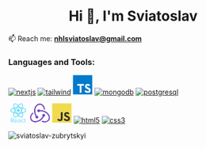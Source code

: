 <h1 align="center">Hi 👋, I'm Sviatoslav</h1>

[//]: # (<p align="center"> <img src="https://komarev.com/ghpvc/?username=sviatoslav-zubrytskyi&label=Profile%20views&color=0e75b6&style=flat" alt="sviatoslav-zubrytskyi" /> </p>)

📫 Reach me: **nhlsviatoslav@gmail.com**

<h3 align="left">Languages and Tools:</h3>
<p align="left">
  <a href="https://nextjs.org/" target="_blank" rel="noreferrer" text-decoration="none"><img src="https://cdn.worldvectorlogo.com/logos/next-js.svg" alt="nextjs" width="40" height="40"/></a>
  <a href="https://tailwindcss.com/" target="_blank" rel="noreferrer" text-decoration="none"><img src="https://www.vectorlogo.zone/logos/tailwindcss/tailwindcss-icon.svg" alt="tailwind" width="40" height="40"/></a>
  <a href="https://www.typescriptlang.org/" target="_blank" rel="noreferrer" text-decoration="none"><img src="https://raw.githubusercontent.com/devicons/devicon/master/icons/typescript/typescript-original.svg" alt="typescript" width="40" height="40"/></a>
  <a href="https://www.mongodb.com/" target="_blank" rel="noreferrer"><img src="https://www.svgrepo.com/show/331488/mongodb.svg" alt="mongodb" width="40" height="40"/></a>
  <a href="https://www.postgresql.org" target="_blank" rel="noreferrer"><img src="https://camo.githubusercontent.com/4d94ee13c3d8602aec7b36457f2b9a6637f8593ad3b9a4e73b2946cb5a94aada/68747470733a2f2f7261772e6769746875622e636f6d2f436972636c6543492d5075626c69632f63696d672d706f7374677265732f6d61696e2f696d672f636972636c652d706f7374677265732e7376673f73616e6974697a653d74727565" alt="postgresql" width="40" height="40"/></a>
  <p></p>
  <a href="https://reactjs.org/" target="_blank" rel="noreferrer"><img src="https://raw.githubusercontent.com/devicons/devicon/master/icons/react/react-original-wordmark.svg" alt="react" width="40" height="40"/></a>
  <a href="https://redux.js.org" target="_blank" rel="noreferrer"><img src="https://raw.githubusercontent.com/devicons/devicon/master/icons/redux/redux-original.svg" alt="redux" width="40" height="40"/></a> 
  <a href="https://developer.mozilla.org/en-US/docs/Web/JavaScript" target="_blank" rel="noreferrer"><img src="https://raw.githubusercontent.com/devicons/devicon/master/icons/javascript/javascript-original.svg" alt="javascript" width="40" height="40"/></a>
  <a href="https://www.w3.org/html/" target="_blank" rel="noreferrer"><img src="https://cdn.pixabay.com/photo/2017/08/05/11/16/logo-2582748_960_720.png" alt="html5" width="40" height="40"/></a> 
  <a href="https://www.w3schools.com/css/" target="_blank" rel="noreferrer"><img src="https://pbs.twimg.com/media/FAx6DnQVUAIQ39N.png" alt="css3" width="40" height="40"/></a> 
</p>

<p><img align="left" src="https://github-readme-stats.vercel.app/api/top-langs?username=sozuki&show_icons=true&locale=en&layout=compact&theme=transparent" alt="sviatoslav-zubrytskyi" /></p>
